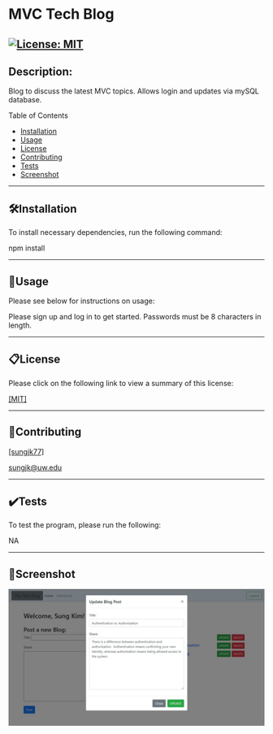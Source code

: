 # MVC Tech Blog
[![License: MIT](https://img.shields.io/badge/License-MIT-yellow.svg)](https://opensource.org/licenses/MIT)
------------
## Description:
Blog to discuss the latest MVC topics.  Allows login and updates via mySQL database.

Table of Contents

- [Installation](##🛠️Installation)
- [Usage](##📐Usage)
- [License](##📋License)
- [Contributing](##📝Contributing)
- [Tests](##✔️Tests)
- [Screenshot](##📸Screenshot)

------------
## 🛠️Installation
To install necessary dependencies, run the following command:

npm install

------------
## 📐Usage
Please see below for instructions on usage:

Please sign up and log in to get started.  Passwords must be 8 characters in length.

------------
## 📋License
Please click on the following link to view a summary of this license:

[ [MIT] ](https://opensource.org/licenses/MIT)

------------
## 📝Contributing

[ [sungjk77] ](https://github.com/sungjk77)


sungjk@uw.edu

------------
## ✔️Tests
To test the program, please run the following:

NA

------------
## 📸Screenshot
![alt text](https://raw.githubusercontent.com/sungjk77/hw14-MVC-Tech-Blog/main/assets/screenshot.JPG)

